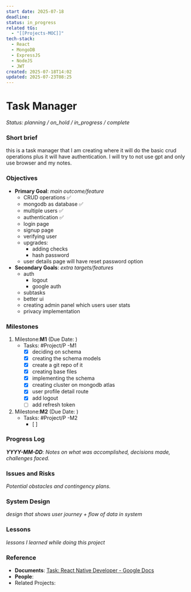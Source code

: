```yaml
---
start date: 2025-07-18
deadline: 
status: in_progress
related tGs:
  - "[[Projects-MOC]]"
tech-stack:
  - React
  - MongoDB
  - ExpressJS
  - NodeJS
  - JWT
created: 2025-07-18T14:02
updated: 2025-07-23T08:25
---
```

# Task Manager
*Status: planning /  on_hold / in_progress / complete*
### Short brief
this is a task manager that I am creating where it will do the basic crud operations plus it will have authentication. I will try to not use gpt and only use browser and my notes. 

### **Objectives**
- **Primary Goal**: *main outcome/feature*
	- CRUD operations ✅
	- mongodb as database ✅
	- multiple users ✅
	- authentication ✅
	- login page 
	- signup page
	- verifying user
	- upgrades:
		- adding checks
		- hash password
	- user details page will have reset password option
- **Secondary Goals**: *extra targets/features*
	- auth
		- logout
		- google auth
	- subtasks
	- better ui
	- creating admin panel which users user stats
	- privacy implementation

### **Milestones**

1. Milestone:**M1** (Due Date: )
   - Tasks: #Project/P -M1
      - [x] deciding on schema
      - [x] creating the schema models
      - [x] create a git repo of it
      - [x] creating base files
      - [x] implementing the schema
      - [x] creating cluster on mongodb atlas
	 - [x] user profile detail route
      - [x] add logout
      - [ ] add refresh token 

2. Milestone:**M2** (Due Date: )
   - Tasks: #Project/P -M2
     - [ ] 


### **Progress Log**
***YYYY-MM-DD**: Notes on what was accomplished, decisions made, challenges faced.*



### Issues and Risks
*Potential obstacles and contingency plans.*


### System Design
*design that shows user journey + flow of data in system*

### Lessons
*lessons I learned while doing this project*


### **Reference**
- **Documents**: [Task: React Native Developer - Google Docs](https://docs.google.com/document/d/1fdO05vr8X-qskvnsUREhVf8A5X9ZajFx0XMvvo79CVo/edit?tab=t.0#heading=h.v0h6opl86rqj)
- **People**: 
- Related Projects: 




